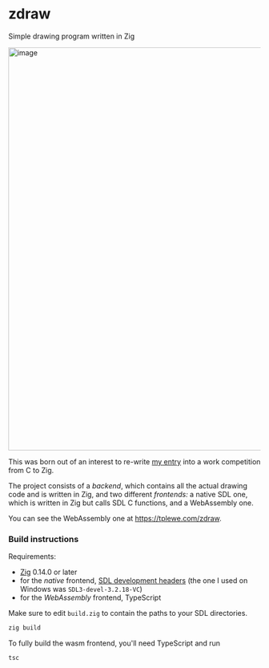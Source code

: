 # zdraw
Simple drawing program written in Zig

<img width="767" height="804" alt="image" src="https://github.com/user-attachments/assets/574c552d-f751-4ce0-be3d-716abd349d69" />

This was born out of an interest to re-write [my entry](https://github.com/taylorplewe/flopathon-2025/tree/sdl) into a work competition from C to Zig.

The project consists of a _backend_, which contains all the actual drawing code and is written in Zig, and two different _frontends:_ a native SDL one, which is written in Zig but calls SDL C functions, and a WebAssembly one.

You can see the WebAssembly one at https://tplewe.com/zdraw.

### Build instructions
Requirements:
- [Zig](https://ziglang.org/) 0.14.0 or later
- for the _native_ frontend, [SDL development headers](https://github.com/libsdl-org/SDL/releases) (the one I used on Windows was `SDL3-devel-3.2.18-VC`)
- for the _WebAssembly_ frontend, TypeScript

Make sure to edit `build.zig` to contain the paths to your SDL directories.
```sh
zig build
```
To fully build the wasm frontend, you'll need TypeScript and run
```sh
tsc
```
